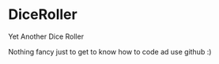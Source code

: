 DiceRoller
==========

Yet Another Dice Roller

Nothing fancy just to get to know how to code ad use github :)
